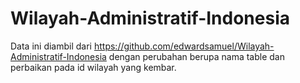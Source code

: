 # Wilayah-Administratif-Indonesia
Data ini diambil dari https://github.com/edwardsamuel/Wilayah-Administratif-Indonesia dengan perubahan berupa nama table dan perbaikan pada id wilayah yang kembar.
